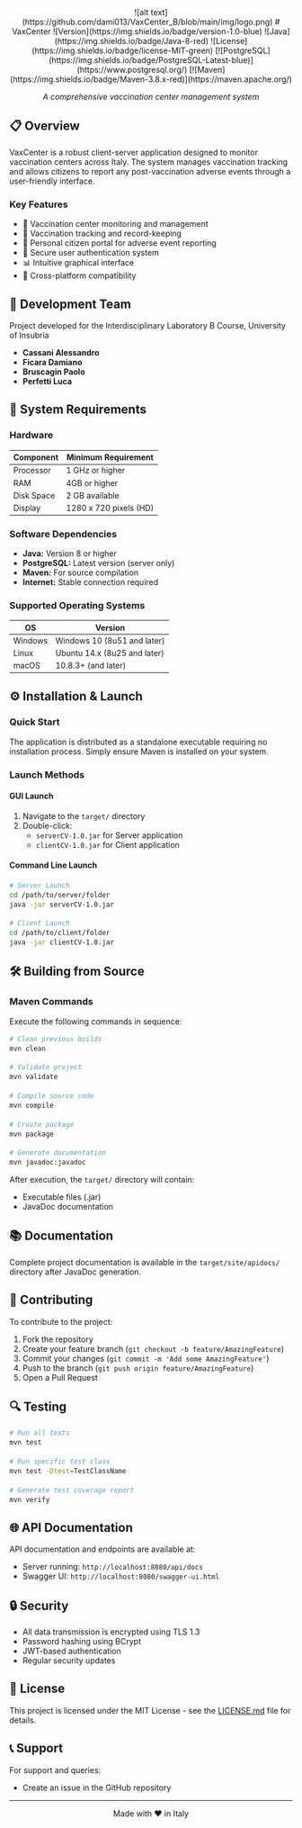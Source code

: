 <div align="center">
  ![alt text](https://github.com/dami013/VaxCenter_B/blob/main/img/logo.png)
  # VaxCenter
  ![Version](https://img.shields.io/badge/version-1.0-blue)
  ![Java](https://img.shields.io/badge/Java-8-red)
  ![License](https://img.shields.io/badge/license-MIT-green)
  [![PostgreSQL](https://img.shields.io/badge/PostgreSQL-Latest-blue)](https://www.postgresql.org/)
  [![Maven](https://img.shields.io/badge/Maven-3.8.x-red)](https://maven.apache.org/)

  *A comprehensive vaccination center management system*
</div>

## 📋 Overview

VaxCenter is a robust client-server application designed to monitor vaccination centers across Italy. The system manages vaccination tracking and allows citizens to report any post-vaccination adverse events through a user-friendly interface.

### Key Features
- 🏥 Vaccination center monitoring and management
- 💉 Vaccination tracking and record-keeping
- 👤 Personal citizen portal for adverse event reporting
- 🔐 Secure user authentication system
- 📊 Intuitive graphical interface
- 📱 Cross-platform compatibility

## 👥 Development Team
Project developed for the Interdisciplinary Laboratory B Course, University of Insubria

- **Cassani Alessandro**
- **Ficara Damiano**
- **Bruscagin Paolo**
- **Perfetti Luca**

## 🔧 System Requirements

### Hardware
| Component | Minimum Requirement |
|-----------|-------------------|
| Processor | 1 GHz or higher |
| RAM | 4GB or higher |
| Disk Space | 2 GB available |
| Display | 1280 x 720 pixels (HD) |

### Software Dependencies
- **Java:** Version 8 or higher
- **PostgreSQL:** Latest version (server only)
- **Maven:** For source compilation
- **Internet:** Stable connection required

### Supported Operating Systems
| OS | Version |
|----|---------|
| Windows | Windows 10 (8u51 and later) |
| Linux | Ubuntu 14.x (8u25 and later) |
| macOS | 10.8.3+ (and later) |

## ⚙️ Installation & Launch

### Quick Start
The application is distributed as a standalone executable requiring no installation process. Simply ensure Maven is installed on your system.

### Launch Methods

#### GUI Launch
1. Navigate to the `target/` directory
2. Double-click:
   - `serverCV-1.0.jar` for Server application
   - `clientCV-1.0.jar` for Client application

#### Command Line Launch
```bash
# Server Launch
cd /path/to/server/folder
java -jar serverCV-1.0.jar

# Client Launch
cd /path/to/client/folder
java -jar clientCV-1.0.jar
```

## 🛠️ Building from Source

### Maven Commands
Execute the following commands in sequence:

```bash
# Clean previous builds
mvn clean

# Validate project
mvn validate

# Compile source code
mvn compile

# Create package
mvn package

# Generate documentation
mvn javadoc:javadoc
```

After execution, the `target/` directory will contain:
- Executable files (.jar)
- JavaDoc documentation

## 📚 Documentation
Complete project documentation is available in the `target/site/apidocs/` directory after JavaDoc generation.

## 🤝 Contributing
To contribute to the project:
1. Fork the repository
2. Create your feature branch (`git checkout -b feature/AmazingFeature`)
3. Commit your changes (`git commit -m 'Add some AmazingFeature'`)
4. Push to the branch (`git push origin feature/AmazingFeature`)
5. Open a Pull Request

## 🔍 Testing
```bash
# Run all tests
mvn test

# Run specific test class
mvn test -Dtest=TestClassName

# Generate test coverage report
mvn verify
```

## 🌐 API Documentation
API documentation and endpoints are available at:
- Server running: `http://localhost:8080/api/docs`
- Swagger UI: `http://localhost:8080/swagger-ui.html`

## 🔒 Security
- All data transmission is encrypted using TLS 1.3
- Password hashing using BCrypt
- JWT-based authentication
- Regular security updates

## 📄 License
This project is licensed under the MIT License - see the [LICENSE.md](LICENSE.md) file for details.

## 📞 Support
For support and queries:
- Create an issue in the GitHub repository

---
<div align="center">
  Made with ❤️ in Italy
</div>
